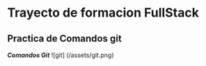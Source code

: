 # Trayecto de formacion FullStack
## Practica de Comandos git 

***Comandos Git***
![git] (/assets/git.png)